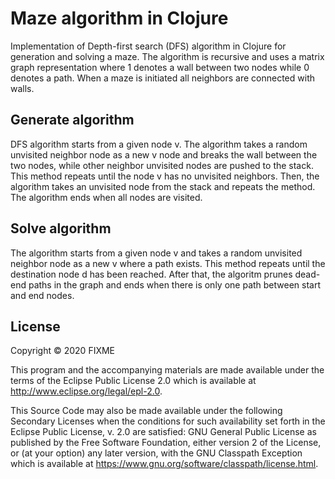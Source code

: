 # Maze algorithm in Clojure

Implementation of Depth-first search (DFS) algorithm in Clojure for generation and solving a maze.
The algorithm is recursive and uses a matrix graph representation where 1 denotes a wall between two nodes while 0 denotes a path.
When a maze is initiated all neighbors are connected with walls.

## Generate algorithm

DFS algorithm starts from a given node v. The algorithm takes a random unvisited neighbor node as a new v node and breaks the wall between the two nodes,
while other neighbor unvisited nodes are pushed to the stack.
This method repeats until the node v has no unvisited neighbors.
Then, the algorithm takes an unvisited node from the stack and repeats the method.
The algorithm ends when all nodes are visited.

## Solve algorithm

The algorithm starts from a given node v and takes a random unvisited neighbor node as a new v where a path exists.
This method repeats until the destination node d has been reached.
After that, the algoritm prunes dead-end paths in the graph and ends when there is only one path between start and end nodes.

## License

Copyright © 2020 FIXME

This program and the accompanying materials are made available under the
terms of the Eclipse Public License 2.0 which is available at
http://www.eclipse.org/legal/epl-2.0.

This Source Code may also be made available under the following Secondary
Licenses when the conditions for such availability set forth in the Eclipse
Public License, v. 2.0 are satisfied: GNU General Public License as published by
the Free Software Foundation, either version 2 of the License, or (at your
option) any later version, with the GNU Classpath Exception which is available
at https://www.gnu.org/software/classpath/license.html.
